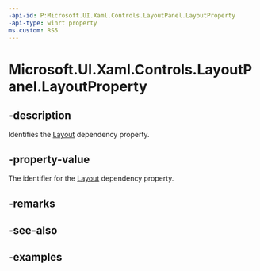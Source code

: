 ```yaml
---
-api-id: P:Microsoft.UI.Xaml.Controls.LayoutPanel.LayoutProperty
-api-type: winrt property
ms.custom: RS5
---
```


<!-- Property syntax.
public DependencyProperty LayoutProperty { get; }
-->

# Microsoft.UI.Xaml.Controls.LayoutPanel.LayoutProperty

## -description

Identifies the [Layout](layoutpanel_layout.md) dependency property.

## -property-value

The identifier for the [Layout](layoutpanel_layout.md) dependency property.

## -remarks

## -see-also

## -examples

